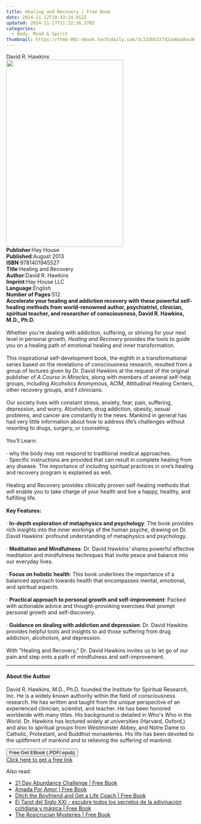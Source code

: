```yaml
---
title: Healing and Recovery | Free Book
date: 2024-11-12T19:43:24.652Z
updated: 2024-11-17T21:22:36.270Z
categories:
  - Body, Mind & Spirit
thumbnail: https://thmb-001-ebook.techidaily.com/3c32db5327d2aa6aa8ec8e7448a84624019550034a2ae80de88c013bd874529d.jpg
---
```

<main id="book-container">
  <div class="flex flex-col">
    <div class="book-brief flex-1 py-6 px-4 sm:p-6 md:py-10 md:px-8">
      <!-- brief-->
      <div class="book-brief-main">David R. Hawkins</div>
    </div>
    <div
      class="book-meta-info flex-1 grid gap-4 col-start-1 col-end-3 row-start-1 sm:mb-6 sm:grid-cols-4 lg:gap-6 lg:col-start-2 lg:row-end-6 lg:row-span-6 lg:mb-0"
    >
      <div
        class="book-meta-info-left place-content-center mt-4 p-4 text-sm leading-6 col-start-2 col-span-2 dark:text-slate-400"
      >
        <img
          class="w-full h-500 object-cover rounded-lg sm:h-255 sm:col-span-2 lg:col-span-full"
          src="https://img-001-ebook.techidaily.com/c317352b9e73dee5b5d921a9e0334d62e9b7be3bd038afc69371a9f96633b10b.jpg"
          alt=""
          width="312"
          height="500"
        />
      </div>
      <div
        class="book-meta-info-right mt-2 col-start-1 row-start-2 col-span-3 self-center"
      >
        <!-- meta data  -->
        <div class="flex flex-col px-4 md:px-8">
          <div class="flex-1">
            <strong>Publisher</strong>:<span class="px-2">Hay House</span>
          </div>
          <div class="flex-1">
            <strong>Published</strong>:<span class="px-2">August 2013</span>
          </div>
          <div class="flex-1">
            <strong>ISBN</strong>:<span class="px-2">9781401945527</span>
          </div>
          <div class="flex-1">
            <strong>Title</strong>:<span class="px-2"
              >Healing and Recovery</span
            >
          </div>
          <div class="flex-1">
            <strong>Author</strong>:<span class="px-2">David R. Hawkins</span>
          </div>
          <div class="flex-1">
            <strong>Imprint</strong>:<span class="px-2">Hay House LLC</span>
          </div>
          <div class="flex-1">
            <strong>Language</strong>:<span class="px-2">English</span>
          </div>
          <div class="flex-1">
            <strong>Number of Pages</strong>:<span class="px-2">512</span>
          </div>
        </div>
      </div>
    </div>
    <div class="book-description flex-1 py-6 px-4 sm:p-6 md:py-10 md:px-8">
      <div class="book-description-main">
        <div accordion-content="" id="description">
          <b
            >Accelerate your healing and addiction recovery with these powerful
            self-healing methods from world-renowned author, psychiatrist,
            clinician, spiritual teacher, and researcher of consciousness, David
            R. Hawkins, M.D., Ph.D.</b
          ><br /><b><br /></b>Whether you're dealing with addiction, suffering,
          or striving for your next level in personal growth,
          <i>Healing and Recovery</i> provides the tools to guide you on a
          healing path of emotional healing and inner transformation.<br /><br />This
          inspirational self-development book, the eighth in a transformational
          series based on the revelations of consciousness research, resulted
          from a group of lectures given by Dr. David Hawkins at the request of
          the original publisher of<i> A Course in Miracles</i>, along with
          members of several self-help groups, including Alcoholics Anonymous,
          ACIM, Attitudinal Healing Centers, other recovery groups, and f
          clinicians.<br /><br />Our society lives with constant stress,
          anxiety, fear, pain, suffering, depression, and worry. Alcoholism,
          drug addiction, obesity, sexual problems, and cancer are constantly in
          the news. Mankind in general has had very little information about how
          to address life’s challenges without resorting to drugs, surgery, or
          counseling.<br /><br />You’ll Learn:<br /><br />· why the body may not
          respond to traditional medical approaches.<br />· Specific
          instructions are provided that can result in complete healing from any
          disease. The importance of including spiritual practices in one’s
          healing and recovery program is explained as well.<br /><br />Healing
          and Recovery provides clinically proven self-healing methods that will
          enable you to take charge of your health and live a happy, healthy,
          and fulfilling life.<br /><br /><b>Key Features:</b><br /><b><br /></b
          >· <b>In-depth exploration of metaphysics and psychology</b>: The book
          provides rich insights into the inner workings of the human psyche,
          drawing on Dr. David Hawkins’ profound understanding of metaphysics
          and psychology.<br /><br />· <b>Meditation and Mindfulness</b>: Dr.
          David Hawkins’ shares powerful effective meditation and mindfulness
          techniques that invite peace and balance into our everyday lives.<br /><br />·
          <b>Focus on holistic health</b>: This book underlines the importance
          of a balanced approach towards health that encompasses mental,
          emotional, and spiritual aspects.<br /><br />·
          <b>Practical approach to personal growth and self-improvement</b>:
          Packed with actionable advice and thought-provoking exercises that
          prompt personal growth and self-discovery.<br /><br />·
          <b>Guidance on dealing with addiction and depression</b>: Dr. David
          Hawkins provides helpful tools and insights to aid those suffering
          from drug addiction, alcoholism, and depression.<br /><br />With
          "Healing and Recovery," Dr. David Hawkins invites us to let go of our
          pain and step onto a path of mindfulness and self-improvement.
        </div>
        <div class="accordion-fader"></div>
      </div>
    </div>
    <div class="book-excerpts flex-1 py-6 px-4 sm:p-6 md:py-10 md:px-8">
      <!-- excerpts-->
      <div class="book-excerpts-main">
        <hr />
        <h4 class="placeholder placeholder-heading">
          <span>About the Author</span>
        </h4>
        <p>
          David R. Hawkins, M.D., Ph.D. founded the Institute for Spiritual
          Research, Inc. He is a widely known authority within the field of
          consciousness research. He has written and taught from the unique
          perspective of an experienced clinician, scientist, and teacher. He
          has been honored worldwide with many titles. His background is
          detailed in Who's Who in the World. Dr. Hawkins has lectured widely at
          universities (Harvard, Oxford,) and also to spiritual groups from
          Westminster Abbey, and Notre Dame to Catholic, Protestant, and
          Buddhist monasteries. His life has been devoted to the upliftment of
          mankind and to relieving the suffering of mankind.
        </p>
      </div>
    </div>
    <div
      class="book-about-author flex-1 py-6 px-4 sm:p-6 md:py-10 md:px-8"
    ></div>
    <div class="book-free-get flex-1 py-6 px-4 sm:p-6 md:py-10 md:px-8">
      <button
        id="btn-free-get"
        class="bg-blue-500 hover:bg-blue-700 text-white font-bold py-2 px-4 rounded"
      >
        Free Get EBook (.PDF/.epub)
      </button>
      <div id="countdown-display" class="px-2 text-lg mt-2"></div>
      <a
        id="free-link"
        class="hidden bg-blue-500 hover:bg-blue-700 text-white font-bold py-2 px-4 rounded"
        href="https://www.ebooks.com/en-us/book/96316623/healing-and-recovery/david-r-hawkins/"
        target="_blank"
        >Click here to get a free link</a
      >
    </div>
    <script>
      let countdownTime = 0;
      let countdownInterval = null;
      document
        .getElementById('btn-free-get')
        .addEventListener('click', startCountdown);
      function startCountdown() {
        countdownTime = new Date().getTime() + 60000 * 3;
        countdownInterval = setInterval(updateCountdown, 1000);
        document.getElementById('btn-free-get').disabled = true;
        document
          .getElementById('btn-free-get')
          .classList.add('bg-gray-500', 'cursor-not-allowed');
      }
      function updateCountdown() {
        let currentTime = new Date().getTime();
        let timeLeft = countdownTime - currentTime;
        let secondsLeft = Math.floor(timeLeft / 1000);
        document.getElementById('countdown-display').innerHTML =
          `Remaining time: ${secondsLeft} seconds.`;
        if (secondsLeft <= 0) {
          clearInterval(countdownInterval);
          document.getElementById('btn-free-get').classList.add('hidden');
          document.getElementById('free-link').classList.remove('hidden');
          document.getElementById('countdown-display').innerHTML = '';
        }
      }
    </script>
  </div>
</main>

<ins class="adsbygoogle"
      style="display:block"
      data-ad-client="ca-pub-7571918770474297"
      data-ad-slot="8358498916"
      data-ad-format="auto"
      data-full-width-responsive="true"></ins>
    

<span class="atpl-alsoreadstyle">Also read:</span>
<div><ul>
<li><a href="https://novels-ebooks.techidaily.com/210573516-9781399803199-21-day-abundance-challenge/"><u>21 Day Abundance Challenge | Free Book</u></a></li>
<li><a href="https://novels-ebooks.techidaily.com/210571881-9798986306209-amada-por-amor/"><u>Amada Por Amor | Free Book</u></a></li>
<li><a href="https://novels-ebooks.techidaily.com/210571888-9798985515718-ditch-the-boyfriend-and-get-a-life-coach/"><u>Ditch the Boyfriend and Get a Life Coach | Free Book</u></a></li>
<li><a href="https://novels-ebooks.techidaily.com/210571897-9781911134633-el-tarot-del-siglo-xxi-escubre-todos-los-secretos-de-la-adivinacion-cotidiana-y-magica/"><u>El Tarot del Siglo XXI - escubre todos los secretos de la adivinación cotidiana y mágica | Free Book</u></a></li>
<li><a href="https://novels-ebooks.techidaily.com/210572043-9791029913709-the-rosicrucian-mysteries/"><u>The Rosicrucian Mysteries | Free Book</u></a></li>
</ul></div>

